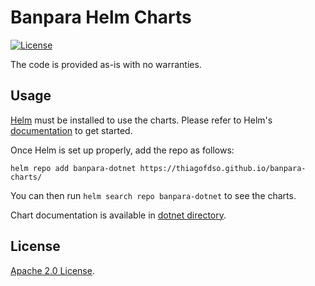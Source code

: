 # Banpara Helm Charts

[![License](https://img.shields.io/badge/License-Apache%202.0-blue.svg)](https://opensource.org/licenses/Apache-2.0)

The code is provided as-is with no warranties.

## Usage

[Helm](https://helm.sh) must be installed to use the charts.
Please refer to Helm's [documentation](https://helm.sh/docs/) to get started.

Once Helm is set up properly, add the repo as follows:

```console
helm repo add banpara-dotnet https://thiagofdso.github.io/banpara-charts/
```

You can then run `helm search repo banpara-dotnet` to see the charts.

<!-- Keep full URL links to repo files because this README syncs from main to gh-pages.  -->
Chart documentation is available in [dotnet directory](https://github.com/thiagofdso/banpara-charts/blob/main/charts/banpara-dotnet/README.md).

## License

<!-- Keep full URL links to repo files because this README syncs from main to gh-pages.  -->
[Apache 2.0 License](https://github.com/thiagofdso/banpara-charts/blob/main/LICENSE).